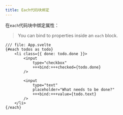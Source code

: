 ```yaml
---
title: Each代码块绑定
---
```


在`each`代码块中绑定属性：
> You can bind to properties inside an `each` block.

```svelte
/// file: App.svelte
{#each todos as todo}
	<li class={{ done: todo.done }}>
		<input
			type="checkbox"
			+++bind:+++checked={todo.done}
		/>

		<input
			type="text"
			placeholder="What needs to be done?"
			+++bind:+++value={todo.text}
		/>
	</li>
{/each}
```
